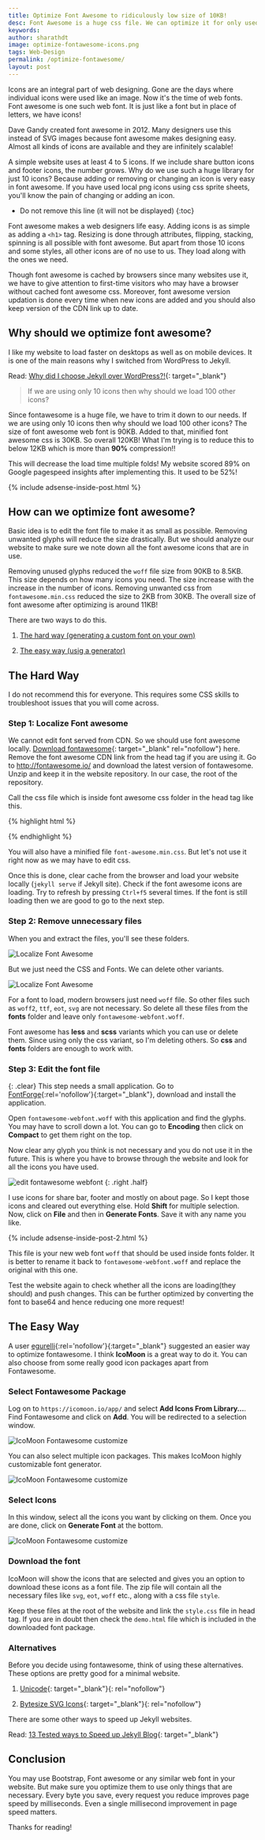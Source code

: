 ```yaml
---
title: Optimize Font Awesome to ridiculously low size of 10KB!
desc: Font Awesome is a huge css file. We can optimize it for only used cases and trim it down to just 10KB! Use this method to reduce the size of font awesome.
keywords: 
author: sharathdt
image: optimize-fontawesome-icons.png
tags: Web-Design
permalink: /optimize-fontawesome/
layout: post
---
```



Icons are an integral part of web designing. Gone are the days where individual icons were used like an image. Now it's the time of web fonts. Font awesome is one such web font. It is just like a font but in place of letters, we have icons! 

Dave Gandy created font awesome in 2012. Many designers use this instead of SVG images because font awesome makes designing easy. Almost all kinds of icons are available and they are infinitely scalable!


<i class="fa fa-github-alt fa"></i>
<i class="fa fa-github-alt fa-2x"></i>
<i class="fa fa-github-alt fa-3x"></i>
<i class="fa fa-github-alt fa-4x"></i>
<i class="fa fa-github-alt fa-5x"></i>

A simple website uses at least 4 to 5 icons. If we include share button icons and footer icons, the number grows. Why do we use such a huge library for just 10 icons? Because adding or removing or changing an icon is very easy in font awesome. If you have used local png icons using css sprite sheets, you'll know the pain of changing or adding an icon.

* Do not remove this line (it will not be displayed) 
{:toc}

Font awesome makes a web designers life easy. Adding icons is as simple as adding a ``<h1>`` tag. Resizing is done through attributes, flipping, stacking, spinning is all possible with font awesome. But apart from those 10 icons and some styles, all other icons are of no use to us. They load along with the ones we need. 

Though font awesome is cached by browsers since many websites use it, we have to give attention to first-time visitors who may have a browser without cached font awesome css. Moreover, font awesome version updation is done every time when new icons are added and you should also keep version of the CDN link up to date.

## Why should we optimize font awesome?
I like my website to load faster on desktops as well as on mobile devices. It is one of the main reasons why I switched from WordPress to Jekyll.

Read: [Why did I choose Jekyll over WordPress?!](/why-jekyll-over-wordpress/){: target="_blank"}

> If we are using only 10 icons then why should we load 100 other icons?

Since fontawesome is a huge file, we have to trim it down to our needs. If we are using only 10 icons then why should we load 100 other icons? The size of font awesome web font is 90KB. Added to that, minified font awesome css is 30KB. So overall 120KB! What I'm trying is to reduce this to below 12KB which is more than **90%** compression!!

This will decrease the load time multiple folds! My website scored 89% on Google pagespeed insights after implementing this. It used to be 52%!

{% include adsense-inside-post.html %}

## How can we optimize font awesome?
Basic idea is to edit the font file to make it as small as possible. Removing unwanted glyphs will reduce the size drastically. But we should analyze our website to make sure we note down all the font awesome icons that are in use.

Removing unused glyphs reduced the ``woff`` file size from 90KB to 8.5KB. This size depends on how many icons you need. The size increase with the increase in the number of icons. Removing unwanted css from ``fontawesome.min.css`` reduced the size to 2KB from 30KB. The overall size of font awesome after optimizing is around 11KB!

There are two ways to do this.

1. [The hard way (generating a custom font on your own)](#the-hard-way)

2. [The easy way (usig a generator)](#the-easy-way)

## The Hard Way
I do not recommend this for everyone. This requires some CSS skills to troubleshoot issues that you will come across.

### Step 1: Localize Font awesome
We cannot edit font served from CDN. So we should use font awesome locally. [Download fontawesome](http://fontawesome.io/#modal-download){: target="_blank" rel="nofollow"} here. Remove the font awesome CDN link from the head tag if you are using it. Go to http://fontawesome.io/ and download the latest version of fontawesome. Unzip and keep it in the website repository. In our case, the root of the repository.

Call the css file which is inside font awesome css folder in the head tag like this.

{% highlight html %}
<link rel="stylesheet" href="/font-awesome/css/font-awesome.css">
{% endhighlight %}

You will also have a minified file ``font-awesome.min.css``. But let's not use it right now as we may have to edit css.

Once this is done, clear cache from the browser and load your website locally (``jekyll serve`` if Jekyll site). Check if the font awesome icons are loading. Try to refresh by pressing ``Ctrl+f5`` several times. If the font is still loading then we are good to go to the next step.

### Step 2: Remove unnecessary files

When you  and extract the files, you'll see these folders.

![Localize Font Awesome](/images/localized-fontawesome.PNG)

But we just need the CSS and Fonts. We can delete other variants.

![Localize Font Awesome](/images/localized-fontawesome-2.PNG)

For a font to load, modern browsers just need ``woff`` file. So other files such as ``woff2``, ``ttf``, ``eot``, ``svg`` are not necessary. So delete all these files from the **fonts** folder and leave only ``fontawesome-webfont.woff``.


Font awesome has **less** and **scss** variants which you can use or delete them. Since using only the css variant, so I'm deleting others. So **css** and **fonts** folders are enough to work with.

### Step 3: Edit the font file
{: .clear}
This step needs a small application. Go to [FontForge](http://fontforge.github.io/en-US/){:rel='nofollow'}{:target="_blank"}, download and install the application.

Open ``fontawesome-webfont.woff`` with this application and find the glyphs. You may have to scroll down a lot. You can go to **Encoding** then click on **Compact** to get them right on the top.

Now clear any glyph you think is not necessary and you do not use it in the future. This is where you have to browse through the website and look for all the icons you have used.

![edit fontawesome webfont](/images/edit-fontawesome-webfont.jpg)
{: .right .half}

I use icons for share bar, footer and mostly on about page. So I kept those icons and cleared out everything else. Hold **Shift** for multiple selection. Now, click on **File** and then in **Generate Fonts**. Save it with any name you like. 

{% include adsense-inside-post-2.html %}

This file is your new web font ``woff`` that should be used inside fonts folder. It is better to rename it back to ``fontawesome-webfont.woff`` and replace the original with this one.

Test the website again to check whether all the icons are loading(they should) and push changes. This can be further optimized by converting the font to base64 and hence reducing one more request!


## The Easy Way

A user [egurelli](https://disqus.com/by/egurelli/){:rel='nofollow'}{:target="_blank"} suggested an easier way to optimize fontawesome. I think **IcoMoon** is a great way to do it. You can also choose from some really good icon packages apart from Fontawesome.

### Select Fontawesome Package
Log on to ``https://icomoon.io/app/`` and select **Add Icons From Library…**. Find Fontawesome and click on **Add**. You will be redirected to a selection window. 

![IcoMoon Fontawesome customize](/images/icomoon-fontawesome-1.PNG)

You can also select multiple icon packages. This makes IcoMoon highly customizable font generator.

![IcoMoon Fontawesome customize](/images/icomoon-fontawesome-2.PNG)

### Select Icons
In this window, select all the icons you want by clicking on them. Once you are done, click on **Generate Font** at the bottom.

![IcoMoon Fontawesome customize](/images/icomoon-fontawesome-3.PNG)

### Download the font
IcoMoon will show the icons that are selected and gives you an option to download these icons as a font file. The zip file will contain all the necessary files like ``svg``, ``eot``, ``woff`` etc., along with a css file ``style``.

Keep these files at the root of the website and link the ``style.css`` file in head tag. If you are in doubt then check the ``demo.html`` file which is included in the downloaded font package.

### Alternatives
Before you decide using fontawesome, think of using these alternatives. These options are pretty good for a minimal website.

1. [Unicode](https://www.materialui.co/unicode-characters){: target="_blank"}{: rel="nofollow"}

2. [Bytesize SVG Icons](https://github.com/danklammer/bytesize-icons){: target="_blank"}{: rel="nofollow"}

There are some other ways to speed up Jekyll websites.

Read: [13 Tested ways to Speed up Jekyll Blog](/jekyll-speed/){: target="_blank"}

## Conclusion
You may use Bootstrap, Font awesome or any similar web font in your website. But make sure you optimize them to use only things that are necessary. Every byte you save, every request you reduce improves page speed by milliseconds. Even a single millisecond improvement in page speed matters. 

Thanks for reading!
<link type="text/css" rel="stylesheet" href="https://maxcdn.bootstrapcdn.com/font-awesome/4.7.0/css/font-awesome.min.css">
